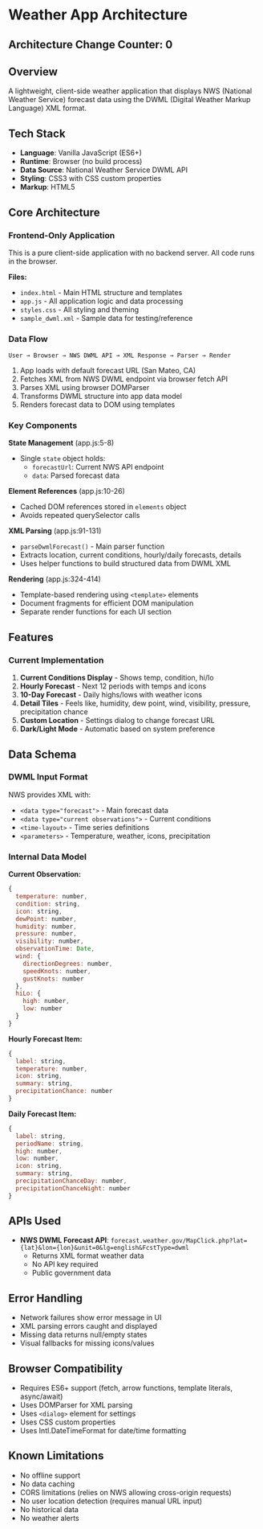 # Weather App Architecture

## Architecture Change Counter: 0

## Overview
A lightweight, client-side weather application that displays NWS (National Weather Service) forecast data using the DWML (Digital Weather Markup Language) XML format.

## Tech Stack
- **Language**: Vanilla JavaScript (ES6+)
- **Runtime**: Browser (no build process)
- **Data Source**: National Weather Service DWML API
- **Styling**: CSS3 with CSS custom properties
- **Markup**: HTML5

## Core Architecture

### Frontend-Only Application
This is a pure client-side application with no backend server. All code runs in the browser.

**Files:**
- `index.html` - Main HTML structure and templates
- `app.js` - All application logic and data processing
- `styles.css` - All styling and theming
- `sample_dwml.xml` - Sample data for testing/reference

### Data Flow
```
User → Browser → NWS DWML API → XML Response → Parser → Render
```

1. App loads with default forecast URL (San Mateo, CA)
2. Fetches XML from NWS DWML endpoint via browser fetch API
3. Parses XML using browser DOMParser
4. Transforms DWML structure into app data model
5. Renders forecast data to DOM using templates

### Key Components

**State Management** (app.js:5-8)
- Single `state` object holds:
  - `forecastUrl`: Current NWS API endpoint
  - `data`: Parsed forecast data

**Element References** (app.js:10-26)
- Cached DOM references stored in `elements` object
- Avoids repeated querySelector calls

**XML Parsing** (app.js:91-131)
- `parseDwmlForecast()` - Main parser function
- Extracts location, current conditions, hourly/daily forecasts, details
- Uses helper functions to build structured data from DWML XML

**Rendering** (app.js:324-414)
- Template-based rendering using `<template>` elements
- Document fragments for efficient DOM manipulation
- Separate render functions for each UI section

## Features

### Current Implementation
1. **Current Conditions Display** - Shows temp, condition, hi/lo
2. **Hourly Forecast** - Next 12 periods with temps and icons
3. **10-Day Forecast** - Daily highs/lows with weather icons
4. **Detail Tiles** - Feels like, humidity, dew point, wind, visibility, pressure, precipitation chance
5. **Custom Location** - Settings dialog to change forecast URL
6. **Dark/Light Mode** - Automatic based on system preference

## Data Schema

### DWML Input Format
NWS provides XML with:
- `<data type="forecast">` - Main forecast data
- `<data type="current observations">` - Current conditions
- `<time-layout>` - Time series definitions
- `<parameters>` - Temperature, weather, icons, precipitation

### Internal Data Model

**Current Observation:**
```javascript
{
  temperature: number,
  condition: string,
  icon: string,
  dewPoint: number,
  humidity: number,
  pressure: number,
  visibility: number,
  observationTime: Date,
  wind: {
    directionDegrees: number,
    speedKnots: number,
    gustKnots: number
  },
  hiLo: {
    high: number,
    low: number
  }
}
```

**Hourly Forecast Item:**
```javascript
{
  label: string,
  temperature: number,
  icon: string,
  summary: string,
  precipitationChance: number
}
```

**Daily Forecast Item:**
```javascript
{
  label: string,
  periodName: string,
  high: number,
  low: number,
  icon: string,
  summary: string,
  precipitationChanceDay: number,
  precipitationChanceNight: number
}
```

## APIs Used
- **NWS DWML Forecast API**: `forecast.weather.gov/MapClick.php?lat={lat}&lon={lon}&unit=0&lg=english&FcstType=dwml`
  - Returns XML format weather data
  - No API key required
  - Public government data

## Error Handling
- Network failures show error message in UI
- XML parsing errors caught and displayed
- Missing data returns null/empty states
- Visual fallbacks for missing icons/values

## Browser Compatibility
- Requires ES6+ support (fetch, arrow functions, template literals, async/await)
- Uses DOMParser for XML parsing
- Uses `<dialog>` element for settings
- Uses CSS custom properties
- Uses Intl.DateTimeFormat for date/time formatting

## Known Limitations
- No offline support
- No data caching
- CORS limitations (relies on NWS allowing cross-origin requests)
- No user location detection (requires manual URL input)
- No historical data
- No weather alerts
